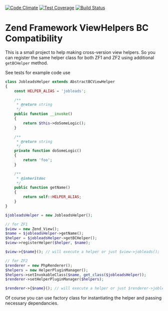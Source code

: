 [![Code Climate](https://codeclimate.com/github/tworzenieweb/zf-bc-view-helpers/badges/gpa.svg)](https://codeclimate.com/github/tworzenieweb/zf-bc-view-helpers) [![Test Coverage](https://codeclimate.com/github/tworzenieweb/zf-bc-view-helpers/badges/coverage.svg)](https://codeclimate.com/github/tworzenieweb/zf-bc-view-helpers/coverage) [![Build Status](https://travis-ci.org/tworzenieweb/zf-bc-view-helpers.svg?branch=master)](https://travis-ci.org/tworzenieweb/zf-bc-view-helpers)

Zend Framework ViewHelpers BC Compatibility
=======

This is a small project to help making cross-version view helpers.
So you can register the same helper class for both ZF1 and ZF2 using additional `getBCHelper` method.

See tests for example code use

```php
class JobleadsHelper extends AbstractBCViewHelper
{
    const HELPER_ALIAS = 'jobleads';

    /**
     * @return string
     */
    public function __invoke()
    {
        return $this->doSomeLogic();
    }

    /**
     * @return string
     */
    private function doSomeLogic()
    {
        return 'foo';
    }

    /**
     * @inheritdoc
     */
    public function getName()
    {
        return self::HELPER_ALIAS;
    }
}
```

```php
$jobleadsHelper = new JobleadsHelper();

// for ZF1
$view = new Zend_View();
$name = $jobleadsHelper->getName();
$helper = $jobleadsHelper->getBCHelper();
$view->registerHelper($helper, $name);

$view->{$name}(); // will execute a helper or just $view->jobleads();

// for ZF2
$renderer = new PhpRenderer();
$helpers = new HelperPluginManager();
$helpers->setInvokableClass($name, get_class($jobleadsHelper));
$renderer->setHelperPluginManager($helpers);

$renderer->{$name}(); // will execute a helper or just $renderer->jobleads();
```

Of course you can use factory class for instantiating the helper and passing necessary dependancies.
